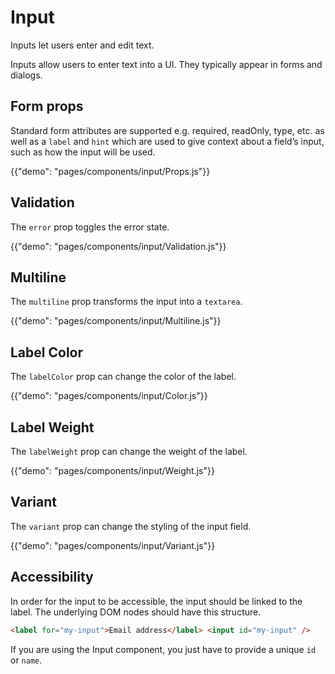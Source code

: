 # Input

<p class="description">Inputs let users enter and edit text.</p>

Inputs allow users to enter text into a UI. They typically appear in forms and dialogs.

## Form props

Standard form attributes are supported e.g. required, readOnly, type, etc. as well as a `label` and `hint`
which are used to give context about a field’s input, such as how the input will be used.

{{"demo": "pages/components/input/Props.js"}}

## Validation

The `error` prop toggles the error state.

{{"demo": "pages/components/input/Validation.js"}}

## Multiline

The `multiline` prop transforms the input into a `textarea`.

{{"demo": "pages/components/input/Multiline.js"}}

## Label Color

The `labelColor` prop can change the color of the label.

{{"demo": "pages/components/input/Color.js"}}

## Label Weight

The `labelWeight` prop can change the weight of the label.

{{"demo": "pages/components/input/Weight.js"}}

## Variant

The `variant` prop can change the styling of the input field.

{{"demo": "pages/components/input/Variant.js"}}

## Accessibility

In order for the input to be accessible, the input should be linked to the label. The underlying DOM nodes should have this structure.

```html
<label for="my-input">Email address</label> <input id="my-input" />
```

If you are using the Input component, you just have to provide a unique `id` or `name`.

